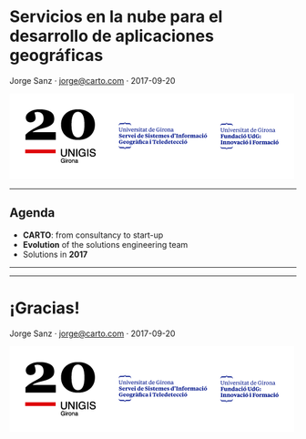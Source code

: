 # Servicios en la nube para el desarrollo de aplicaciones geográficas <!-- .element style="font-size:2em;"-->

Jorge Sanz · jorge@carto.com · 2017-09-20


![](imgs//logo-20-unigis-sigte-fudg-2.png) <!-- .element style="background:white;" -->

___

## Agenda

* **CARTO**: from consultancy to start-up
* **Evolution** of the solutions engineering team
* Solutions in **2017**

---


___

# ¡Gracias!

Jorge Sanz · jorge@carto.com · 2017-09-20

![](imgs//logo-20-unigis-sigte-fudg-2.png) <!-- .element style="background:white;" -->
